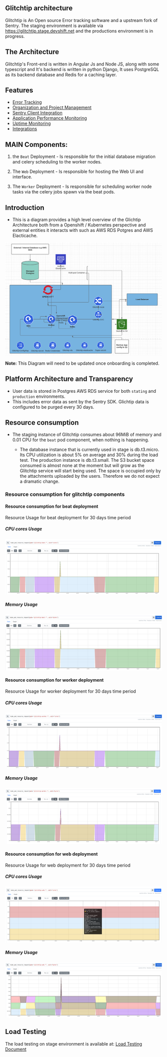 ## Glitchtip architecture


Glitchtip is An Open source Error tracking software and a upstream fork of Sentry. The staging environment is available via https://glitchtip.stage.devshift.net and
the productions environment is in progress.

## The Architecture

Glitchtip's Front-end is written in Angular Js and Node JS, along with some typescript and It's backend is written in python Django, It uses PostgreSQL as its backend database and Redis for a caching layer.

## Features

 * [Error Tracking](https://glitchtip.com/documentation/error-tracking) 
 * [Organization and Project Management](https://glitchtip.com/documentation/uptime-monitoring)
 * [Sentry Client Integration](https://glitchtip.com/sdkdocs)
 * [Application Performance Monitoring]() 
 * [Uptime Monitoring](https://glitchtip.com/documentation/uptime-monitoring) 
 * [Integrations](https://glitchtip.com/documentation/integrations)


## MAIN Components:

1. the `Beat` Deployment - Is responsible for the initial database migration and celery scheduling to the worker nodes.

2. The `Web` Deployment - Is responsible for hosting the Web UI and interface.

3. The `Worker` Deployment - Is responsible for scheduling worker node tasks via the celery jobs spawn via the beat pods.

## Introduction 
- This is a diagram provides a high level overview of the Glichtip Architecture both from a Openshift / Kubernetes perspective and external entities it interacts with such as AWS RDS Potgres and AWS Elacticache. 


![Glitchtip](https://github.com/rh-cssre/glitchtip/blob/update_architecture/images/Glitchtiparchitecture1.png)

**Note:** This Diagram will need to be updated once onboarding is completed.

## Platform Architecture and Transparency

- User data is stored in Postgres AWS RDS service for both `stating` and `production` environments.
- This includes error data as sent by the Sentry SDK. Glichtip data is configured to be purged every 30 days.

## Resource consumption

- The staging instance of Glitchtip consumes about 96MiB of memory and 0.01 CPU for the `beat` pod component,  when nothing is happening. 

    - The database instance that is currently used in stage is db.t3.micro. Its CPU utilization is about
    5% on average and 30% during the load test. The production instance is db.t3.small.
    The S3 bucket space consumed is almost none at the moment but will grow as the Glitchtip service will start being used. The
    space is occupied only by the attachments uploaded by the users. Therefore we do not expect a dramatic change.

### Resource consumption for glitchtip components
#### Resource consumption for beat deployment
Resource Usage for beat deployment for 30 days time period
##### CPU cores Usage
![glitchtip-beat-cpu-cores-usage](../images/glitchtip-beat-cpu-cores-usage.png)

##### Memory Usage
![glitchtip-beat--memory](../images/glitchtip-beat-memory.png)

#### Resource consumption for worker deployment
Resource Usage for worker deployment for 30 days time period
##### CPU cores Usage
![glitchtip-worker-cpu-cores-usage](../images/glitchtip-worker-cpu-cores.png)

##### Memory Usage
![glitchtip-worker-memory](../images/glitchtip-worker-memory.png)

#### Resource consumption for web deployment
Resource Usage for web deployment for 30 days time period
##### CPU cores Usage
![glitchtip-web-cpu-cores-usage](../images/glitchtip-web-cpu-cores.png)

##### Memory Usage
![glitchtip-web-memory](../images/glitchtip-web-memory.png)

## Load Testing
The load testing on stage environment is available at: [Load Testing Document](https://gitlab.cee.redhat.com/service/app-interface/docs/glitchtip/sops/load-testing.md)